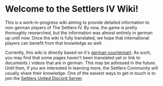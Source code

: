# Welcome to the Settlers IV Wiki!

This is a work-in-progress wiki aiming to provide detailed information to non-german players of The Settlers IV. By now, the game is pretty thoroughly researched, but the information was almost entirely in german up until now. Once the wiki is fully translated, we hope that international players can benefit from that knowledge as well.

Currently, this wiki is directly based on it's [german counterpart](https://app.gitbook.com/s/Yzof2f6XjyHkrZHq2TJa/). As such, you may find that some pages haven't been translated yet or link to documents / videos that are in german. This may be adressed in the future. Until then, if you are interested in learning more, the Settlers Community will usually share their knowledge. One of the easiest ways to get in touch is to join the [Settlers United Discord Server](https://discord.com/invite/N22X3QDxMu).
